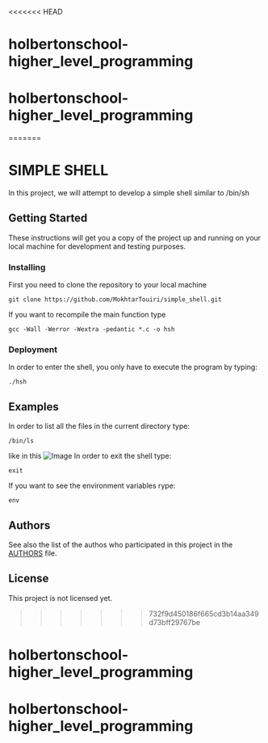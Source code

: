 <<<<<<< HEAD
# holbertonschool-higher_level_programming
# holbertonschool-higher_level_programming
=======
# SIMPLE SHELL

In this project, we will attempt to develop a simple shell similar to /bin/sh

## Getting Started

These instructions will get you a copy of the project up and running on your local machine for development and testing purposes. 

### Installing

First you need to clone the repository to your local machine

```
git clone https://github.com/MokhtarTouiri/simple_shell.git
```

If you want to recompile the main function type

```
gcc -Wall -Werror -Wextra -pedantic *.c -o hsh
```

### Deployment

In order to enter the shell, you only have to execute the program by typing:

```
./hsh
```
## Examples
In order to list all the files in the current directory type:
```
/bin/ls
```
like in this ![Image]()
In order to exit the shell type: 

```
exit
```

If you want to see the environment variables rype:

```
env
```

## Authors

See also the list of the authos who participated in this project in the [AUTHORS](AUTHORS) file.

## License

This project is not licensed yet.
>>>>>>> 732f9d450186f665cd3b14aa349d73bff29767be
# holbertonschool-higher_level_programming
# holbertonschool-higher_level_programming
